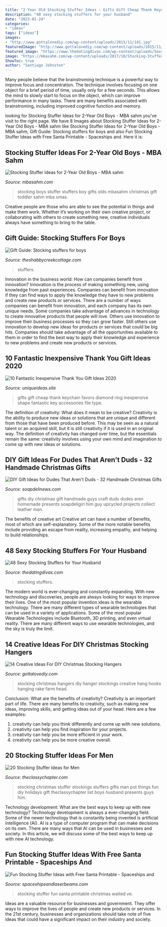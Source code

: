 ```yaml
---
title: "2 Year Old Stocking Stuffer Ideas : Gifts Gift Cheap Thank Keychain Favors Diamond Ring Inexpensive Shape Fantastic Key Accessories File Type"
description: "48 sexy stocking stuffers for your husband"
date: "2023-01-24"
categories:
- "ideas"
tags: ["ideas"]
images:
- "http://www.gottalovediy.com/wp-content/uploads/2015/11/141.jpg"
featuredImage: "http://www.gottalovediy.com/wp-content/uploads/2015/11/141.jpg"
featured_image: "https://www.thedatingdivas.com/wp-content/uploads/Sexy-Stocking-Stuffers-For-Husbands.jpg"
image: "https://mbasahm.com/wp-content/uploads/2017/10/Stocking-Stuffer-Ideas-for-2-Year-Old-Boys-Pin.png"
ShowToc: true
author: "Santiago Johnston"
---
```



Many people believe that the brainstroming technique is a powerful way to improve focus and concentration. The technique involves focusing on one object for a brief period of time, usually only for a few seconds. This allows the mind to slowly start to focus on the object, which can improve performance in many tasks. There are many benefits associated with brainstroming, including improved cognitive function and memory.

	

		
looking for Stocking Stuffer Ideas for 2-Year Old Boys - MBA sahm you've visit to the right page. We have 8 Images about Stocking Stuffer Ideas for 2-Year Old Boys - MBA sahm like Stocking Stuffer Ideas for 2-Year Old Boys - MBA sahm, Gift Guide: Stocking stuffers for boys and also Fun Stocking Stuffer Ideas with Free Santa Printable - Spaceships and. Here it is:
		
    
## Stocking Stuffer Ideas For 2-Year Old Boys - MBA Sahm

<img loading=lazy src="https://mbasahm.com/wp-content/uploads/2017/10/Stocking-Stuffer-Ideas-for-2-Year-Old-Boys-Pin.png" onerror="this.onerror=null;this.src='https://tse3.mm.bing.net/th?id=OIP.C5tS92jLhu3j2E_wjnP2CQHaM1&amp;pid=15.1';" alt="Stocking Stuffer Ideas for 2-Year Old Boys - MBA sahm">

_Source: mbasahm.com_

>stocking boys stuffer stuffers boy gifts olds mbasahm christmas gift toddler sahm mba xmas. 

	

Creative people are those who are able to see the potential in things and make them work. Whether it’s working on their own creative project, or collaborating with others to create something new, creative individuals always have something to bring to the table.

    
## Gift Guide: Stocking Stuffers For Boys

<img loading=lazy src="https://www.theshabbycreekcottage.com/wp-content/uploads/2014/11/stocking-stuffers-for-boys.jpg" onerror="this.onerror=null;this.src='https://tse2.mm.bing.net/th?id=OIP.nqtEn2TM35UHc8TPbYcyxQHaKC&amp;pid=15.1';" alt="Gift Guide: Stocking stuffers for boys">

_Source: theshabbycreekcottage.com_

>stuffers. 

	

Innovation in the business world: How can companies benefit from innovation?
Innovation is the process of making something new, using knowledge from past experiences. Companies can benefit from innovation if they can find ways to apply the knowledge they have to new problems and create new products or services. There are a number of ways companies can benefit from innovation, and each company has its own unique needs. Some companies take advantage of advances in technology to create innovative products that people will love. Others use innovation to improve their business processes so they can grow faster. Still others use innovation to develop new ideas for products or services that could be big hits. Companies should take advantage of all the opportunities available to them in order to find the best way to apply their knowledge and experience to new problems and create new products or services.

    
## 10 Fantastic Inexpensive Thank You Gift Ideas 2020

<img loading=lazy src="https://www.uniqueideas.site/wp-content/uploads/diamond-ring-shape-keychain-cheap-home-party-favors-wedding-gifts.jpg" onerror="this.onerror=null;this.src='https://tse2.mm.bing.net/th?id=OIP.8Md6sygWcKq7U3r5odp1uQHaFj&amp;pid=15.1';" alt="10 Fantastic Inexpensive Thank You Gift Ideas 2020">

_Source: uniqueideas.site_

>gifts gift cheap thank keychain favors diamond ring inexpensive shape fantastic key accessories file type. 

	

The definition of creativity: What does it mean to be creative?
Creativity is the ability to produce new ideas or solutions that are unique and different from those that have been produced before. This may be seen as a natural talent or an acquired skill, but it is still creativity if it is used in an original way. The definition of creativity has changed over time, but the essentials remain the same: creativity involves using your own mind and imagination to come up with new ideas or solutions.

    
## DIY Gift Ideas For Dudes That Aren&#039;t Duds - 32 Handmade Christmas Gifts

<img loading=lazy src="http://1.bp.blogspot.com/-i5V2ylAUssA/UMyo3mKnbkI/AAAAAAAAF_U/6A2n1IClFAc/s1600/diy-christmas-gifts-for-men.jpg" onerror="this.onerror=null;this.src='https://tse4.mm.bing.net/th?id=OIP.Fh_A6TJfHwui075fgzCKeQHaO_&amp;pid=15.1';" alt="DIY Gift Ideas for Dudes That Aren&#039;t Duds - 32 Handmade Christmas Gifts">

_Source: soapdelinews.com_

>gifts diy christmas gift handmade guys craft duds dudes aren homemade presents soapdeligirl him guy upcycled projects collect leather man. 

	

The benefits of creative art
Creative art can have a number of benefits, most of which are self-explanatory. Some of the more notable benefits include providing an escape from reality, increasing empathy, and helping to build relationships.

    
## 48 Sexy Stocking Stuffers For Your Husband

<img loading=lazy src="https://www.thedatingdivas.com/wp-content/uploads/Sexy-Stocking-Stuffers-For-Husbands.jpg" onerror="this.onerror=null;this.src='https://tse1.mm.bing.net/th?id=OIP.rcKEcgqR2s9ALG_m2lSWGAHaOd&amp;pid=15.1';" alt="48 Sexy Stocking Stuffers for Your Husband">

_Source: thedatingdivas.com_

>stocking stuffers. 

	

The modern world is ever-changing and constantly expanding. With new technology and discoveries, people are always looking for ways to improve their lives. One of the most popular invention ideas is the wearable technology. There are many different types of wearable technologies that can be used in a variety of applications. Some of the most popular Wearable Technologies include Bluetooth, 3D printing, and even virtual reality. There are many different ways to use wearable technologies, and the sky is truly the limit.

    
## 14 Creative Ideas For DIY Christmas Stocking Hangers

<img loading=lazy src="http://www.gottalovediy.com/wp-content/uploads/2015/11/141.jpg" onerror="this.onerror=null;this.src='https://tse1.mm.bing.net/th?id=OIP.3SIHNLyC_q1lTusOUchYlAHaJ4&amp;pid=15.1';" alt="14 Creative Ideas For DIY Christmas Stocking Hangers">

_Source: gottalovediy.com_

>stocking christmas hangers diy hanger stockings creative hang hooks hanging rake farm head. 

	

Conclusion: What are the benefits of creativity?
Creativity is an important part of life. There are many benefits to creativity, such as making new ideas, improving skills, and getting ideas out of your head. Here are a few examples: 
1. creativity can help you think differently and come up with new solutions.
2. creativity can help you find inspiration for your projects.
3. creativity can help you be more efficient in your work.
4. creativity can help you be more creative overall.

    
## 20 Stocking Stuffer Ideas For Men

<img loading=lazy src="http://theclassychapter.com/wp-content/uploads/2014/11/featured.jpg" onerror="this.onerror=null;this.src='https://tse2.mm.bing.net/th?id=OIP.lfbp4IJyPS3a6P5jUwTDJAHaJl&amp;pid=15.1';" alt="20 Stocking Stuffer Ideas for Men">

_Source: theclassychapter.com_

>stocking christmas stuffer stockings stuffers gifts man put things fun diy holidays gift theclassychapter list boys husband presents guys him. 

	

Technology development: What are the best ways to keep up with new technology?
Technology development is always a ever-changing field. Some of the newer technology that is constantly being invented is artificial intelligence (AI). AI is a type of computer program that can make decisions on its own. There are many ways that AI can be used in businesses and society. In this article, we will discuss some of the best ways to keep up with new AI technology.

    
## Fun Stocking Stuffer Ideas With Free Santa Printable - Spaceships And

<img loading=lazy src="http://spaceshipsandlaserbeams.com/wp-content/uploads/2016/12/MAIN-stocking-stuffer-ideas.jpg" onerror="this.onerror=null;this.src='https://tse2.mm.bing.net/th?id=OIP.bi8WBZ3CMXZ9wXaekrAyZwHaLH&amp;pid=15.1';" alt="Fun Stocking Stuffer Ideas with Free Santa Printable - Spaceships and">

_Source: spaceshipsandlaserbeams.com_

>stocking stuffer fun santa printable christmas waited ve. 

	

Ideas are a valuable resource for businesses and government. They offer ways to improve the lives of people and create new products or services. In the 21st century, businesses and organizations should take note of five ideas that could have a significant impact on their industry and society.


